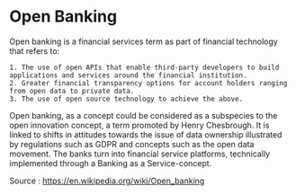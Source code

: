 # Open Banking
Open banking is a financial services term as part of financial technology that refers to:

    1. The use of open APIs that enable third-party developers to build applications and services around the financial institution.
    2. Greater financial transparency options for account holders ranging from open data to private data.
    3. The use of open source technology to achieve the above.

Open banking, as a concept could be considered as a subspecies to the open innovation concept, a term promoted by Henry Chesbrough. It is linked to shifts in attitudes towards the issue of data ownership illustrated by regulations such as GDPR and concepts such as the open data movement. The banks turn into financial service platforms, technically implemented through a Banking as a Service-concept.

Source : https://en.wikipedia.org/wiki/Open_banking
